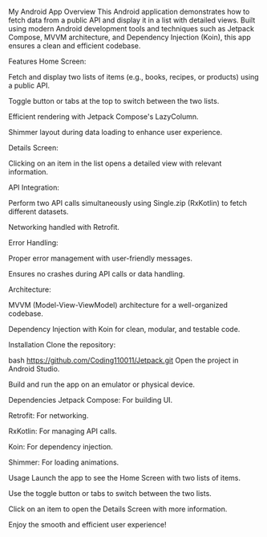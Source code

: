 My Android App
Overview
This Android application demonstrates how to fetch data from a public API and display it in a list with detailed views. Built using modern Android development tools and techniques such as Jetpack Compose, MVVM architecture, and Dependency Injection (Koin), this app ensures a clean and efficient codebase.

Features
Home Screen:

Fetch and display two lists of items (e.g., books, recipes, or products) using a public API.

Toggle button or tabs at the top to switch between the two lists.

Efficient rendering with Jetpack Compose's LazyColumn.

Shimmer layout during data loading to enhance user experience.

Details Screen:

Clicking on an item in the list opens a detailed view with relevant information.

API Integration:

Perform two API calls simultaneously using Single.zip (RxKotlin) to fetch different datasets.

Networking handled with Retrofit.

Error Handling:

Proper error management with user-friendly messages.

Ensures no crashes during API calls or data handling.

Architecture:

MVVM (Model-View-ViewModel) architecture for a well-organized codebase.

Dependency Injection with Koin for clean, modular, and testable code.

Installation
Clone the repository:

bash
https://github.com/Coding110011/Jetpack.git
Open the project in Android Studio.

Build and run the app on an emulator or physical device.

Dependencies
Jetpack Compose: For building UI.

Retrofit: For networking.

RxKotlin: For managing API calls.

Koin: For dependency injection.

Shimmer: For loading animations.

Usage
Launch the app to see the Home Screen with two lists of items.

Use the toggle button or tabs to switch between the two lists.

Click on an item to open the Details Screen with more information.

Enjoy the smooth and efficient user experience!


